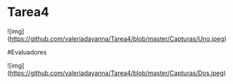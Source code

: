 # Tarea4

![img] (https://github.com/valeriadayanna/Tarea4/blob/master/Capturas/Uno.jpeg)

#Evaluadores

![img] (https://github.com/valeriadayanna/Tarea4/blob/master/Capturas/Dos.jpeg)

